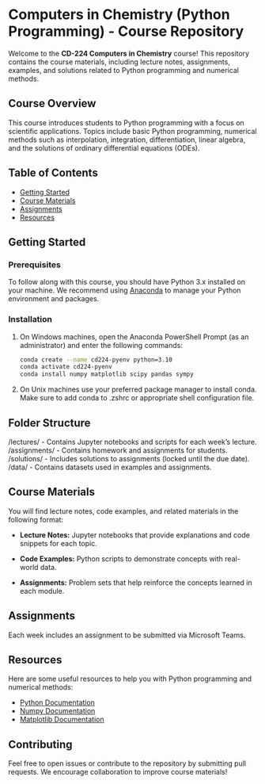 # Computers in Chemistry (Python Programming) - Course Repository

Welcome to the **CD-224 Computers in Chemistry** course! This repository contains the course materials, including lecture notes, assignments, examples, and solutions related to Python programming and numerical methods.

## Course Overview
This course introduces students to Python programming with a focus on scientific applications. Topics include basic Python programming, numerical methods such as interpolation, integration, differentiation, linear algebra, and the solutions of ordinary differential equations (ODEs).

## Table of Contents
- [Getting Started](#getting-started)
- [Course Materials](#course-materials)
- [Assignments](#assignments)
- [Resources](#resources)

## Getting Started

### Prerequisites
To follow along with this course, you should have Python 3.x installed on your machine. We recommend using [Anaconda](https://www.anaconda.com/products/individual) to manage your Python environment and packages.

### Installation

1. On Windows machines, open the Anaconda PowerShell Prompt (as an administrator) and enter the following commands:
   ```bash
   conda create --name cd224-pyenv python=3.10
   conda activate cd224-pyenv
   conda install numpy matplotlib scipy pandas sympy

2. On Unix machines use your preferred package manager to install conda. Make sure to add conda to .zshrc or appropriate shell configuration file.

## Folder Structure
/lectures/ - Contains Jupyter notebooks and scripts for each week’s lecture.
/assignments/ - Contains homework and assignments for students.
/solutions/ - Includes solutions to assignments (locked until the due date).
/data/ - Contains datasets used in examples and assignments.

## Course Materials
You will find lecture notes, code examples, and related materials in the following format:

* __Lecture Notes:__ Jupyter notebooks that provide explanations and code snippets for each topic.

* __Code Examples:__ Python scripts to demonstrate concepts with real-world data.

* __Assignments:__ Problem sets that help reinforce the concepts learned in each module.

## Assignments
Each week includes an assignment to be submitted via Microsoft Teams.

## Resources
Here are some useful resources to help you with Python programming and numerical methods:
* [Python Documentation](https://docs.python.org/3/)
* [Numpy Documentation](https://numpy.org/doc/)
* [Matplotlib Documentation](https://matplotlib.org/stable/contents.html)

## Contributing
Feel free to open issues or contribute to the repository by submitting pull requests. We encourage collaboration to improve course materials!
